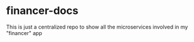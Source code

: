 # financer-docs
This is just a centralized repo to show all the microservices involved in my "financer" app
